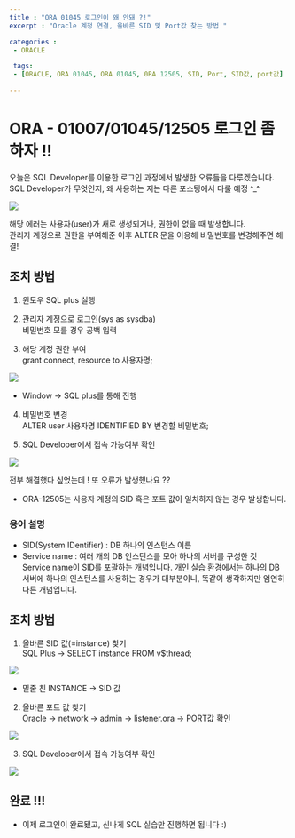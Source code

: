 ```yaml
---
title : "ORA 01045 로그인이 왜 안돼 ?!"
excerpt : "Oracle 계정 연결, 올바른 SID 및 Port값 찾는 방법 "

categories :
 - ORACLE

 tags:
 - [ORACLE, ORA 01045, ORA 01045, 0RA 12505, SID, Port, SID값, port값]

---
```


ORA - 01007/01045/12505 로그인 좀 하자 !!
=============================

오늘은 SQL Developer를 이용한 로그인 과정에서 발생한 오류들을 다루겠습니다.  
SQL Developer가 무엇인지, 왜 사용하는 지는 다른 포스팅에서 다룰 예정 ^_^

<img src = "https://img1.daumcdn.net/thumb/R1280x0/?fname=http://t1.daumcdn.net/brunch/service/user/e0Ty/image/kgmQvpPLidA4EmlXjPlkpsZvaR4.png">

해당 에러는 사용자(user)가 새로 생성되거나, 권한이 없을 때 발생합니다.  
관리자 계정으로 권한을 부여해준 이후 ALTER 문을 이용해 비밀번호를 변경해주면 해결!   



## 조치 방법
1. 윈도우 SQL plus 실행


2. 관리자 계정으로 로그인(sys as sysdba)   
비밀번호 모를 경우 공백 입력


3. 해당 계정 권한 부여  
grant connect, resource to 사용자명;


<img src="https://img1.daumcdn.net/thumb/R1280x0.fjpg/?fname=http://t1.daumcdn.net/brunch/service/user/e0Ty/image/_osYR81ps-zgO50Gabef60qm7jk">

* Window -> SQL plus를 통해 진행

4. 비밀번호 변경  
ALTER user 사용자명 IDENTIFIED BY 변경할 비밀번호;

5. SQL Developer에서 접속 가능여부 확인  


<img src ="https://img1.daumcdn.net/thumb/R1280x0/?fname=http://t1.daumcdn.net/brunch/service/user/e0Ty/image/q2f5I23CPGz0Xsd-uilBa2GRRf8.png">


전부 해결했다 싶었는데 ! 또 오류가 발생했나요 ??

* ORA-12505는 사용자 계정의 SID 혹은 포트 값이 일치하지 않는 경우 발생합니다. 

### 용어 설명
* SID(System IDentifier) : DB 하나의 인스턴스 이름  
* Service name : 여러 개의 DB 인스턴스를 모아 하나의 서버를 구성한 것  
Service name이 SID를 포괄하는 개념입니다. 개인 실습 환경에서는 하나의 DB 서버에 하나의 인스턴스를 사용하는 경우가 대부분이니, 똑같이 생각하지만 엄연히 다른 개념입니다.


## 조치 방법
1. 올바른 SID 값(=instance) 찾기  
SQL Plus -> SELECT instance FROM v$thread;

<img src ="https://img1.daumcdn.net/thumb/R1280x0/?fname=http://t1.daumcdn.net/brunch/service/user/e0Ty/image/sUFw4vSe5VagaNh0EKFCwsu-jVk.png">

* 밑줄 친 INSTANCE -> SID 값

2. 올바른 포트 값 찾기  
Oracle -> network -> admin -> listener.ora -> PORT값 확인

<img src = "https://img1.daumcdn.net/thumb/R1280x0/?fname=http://t1.daumcdn.net/brunch/service/user/e0Ty/image/SHXcW9oR1RCdJpk3yS2kRB5k94c.png">

3. SQL Developer에서 접속 가능여부 확인  

<img src="https://img1.daumcdn.net/thumb/R1280x0/?fname=http://t1.daumcdn.net/brunch/service/user/e0Ty/image/KoAJ1jDRTE8bCcyyHv-C8hksWiY.png">

## 완료 !!!
- 이제 로그인이 완료됐고, 신나게 SQL 실습만 진행하면 됩니다 :)